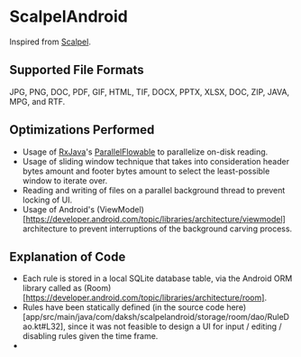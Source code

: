 # ScalpelAndroid

Inspired from [Scalpel](https://github.com/sleuthkit/scalpel/).

## Supported File Formats
JPG, PNG, DOC, PDF, GIF, HTML, TIF, DOCX, PPTX, XLSX, DOC, ZIP, JAVA, MPG, and RTF.

## Optimizations Performed
* Usage of [RxJava](https://github.com/ReactiveX/RxJava)'s
[ParallelFlowable](https://github.com/ReactiveX/RxJava/wiki/Parallel-flows)
to parallelize on-disk reading.
* Usage of sliding window technique that takes into consideration header bytes amount and footer bytes amount to select the least-possible window to iterate over.
* Reading and writing of files on a parallel background thread to prevent locking of UI.
* Usage of Android's (ViewModel)[https://developer.android.com/topic/libraries/architecture/viewmodel] architecture to prevent interruptions of the background carving process.

## Explanation of Code
* Each rule is stored in a local SQLite database table, via the Android ORM library called as
(Room)[https://developer.android.com/topic/libraries/architecture/room].
* Rules have been statically defined (in the source code here)[app/src/main/java/com/daksh/scalpelandroid/storage/room/dao/RuleDao.kt#L32], since it was not feasible to design a UI for input / editing / disabling rules given the time frame.
* 
